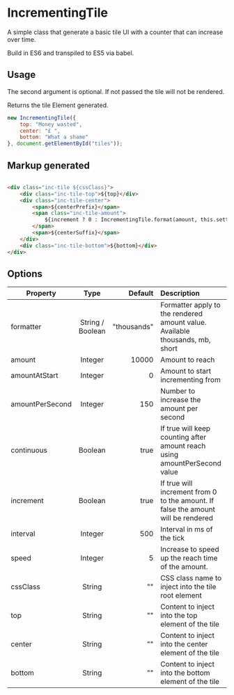 # IncrementingTile

A simple class that generate a basic tile UI with a counter that can increase over time.

Build in ES6 and transpiled to ES5 via babel.

## Usage

The second argument is optional. If not passed the tile will not be rendered.

Returns the tile Element generated.

```javascript
new IncrementingTile({
    top: "Money wasted",
    center: "£ ",
    bottom: "What a shame"
}, document.getElementById("tiles"));
```

## Markup generated

```html

<div class="inc-tile ${cssClass}">
    <div class="inc-tile-top">${top}</div>
    <div class="inc-tile-center">
        <span>${centerPrefix}</span>
        <span class="inc-tile-amount">
            ${increment ? 0 : IncrementingTile.format(amount, this.settings.formatter)}
        </span>
        <span>${centerSuffix}</span>
    </div>
    <div class="inc-tile-bottom">${bottom}</div>
</div>

```

## Options

| Property        | Type           | Default  | Description |
| -------------- |:--------------:| --------:| :------------|
| formatter | String / Boolean | "thousands" | Formatter apply to the rendered amount value. Available thousands, mb, short |
| amount | Integer |  10000 | Amount to reach |
| amountAtStart | Integer |  0 | Amount to start incrementing from |
| amountPerSecond | Integer | 150 | Number to increase the amount per second |
| continuous | Boolean | true | If true will keep counting after amount reach using amountPerSecond value |
| increment | Boolean | true | If true will increment from 0 to the amount. If false the amount will be rendered |
| interval | Integer | 500 | Interval in ms of the tick |
| speed | Integer | 5 | Increase to speed up the reach time of the amount. |
| cssClass | String | "" | CSS class name to inject into the tile root element |
| top | String | "" | Content to inject into the top element of the tile |
| center | String | "" | Content to inject into the center element of the tile |
| bottom | String | "" | Content to inject into the bottom element of the tile | 